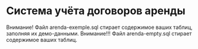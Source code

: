 Система учёта договоров аренды
========
Внимание! Файл arenda-exemple.sql стирает содержимое ваших таблиц, заполняя их демо-данными.
Внимание!!! Файл arenda-empty.sql стирает содержимое ваших таблиц.